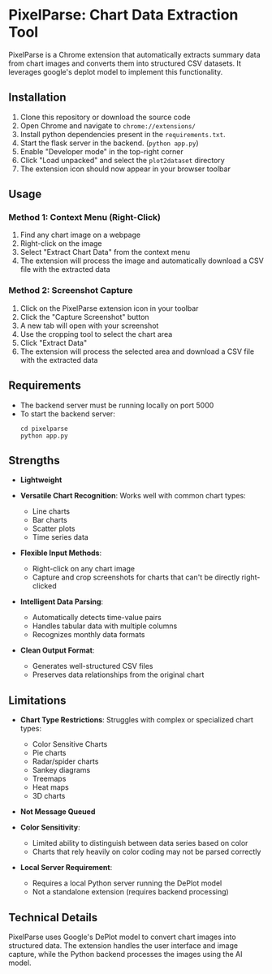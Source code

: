 # PixelParse: Chart Data Extraction Tool

PixelParse is a Chrome extension that automatically extracts summary data from 
chart images and converts them into structured CSV datasets. It leverages
google's deplot model to implement this functionality. 


## Installation

1. Clone this repository or download the source code
2. Open Chrome and navigate to `chrome://extensions/`
3. Install python dependencies present in the `requirements.txt`.
4. Start the flask server in the backend. (`python app.py`)
5. Enable "Developer mode" in the top-right corner
6. Click "Load unpacked" and select the `plot2dataset` directory
7. The extension icon should now appear in your browser toolbar


## Usage

### Method 1: Context Menu (Right-Click)
1. Find any chart image on a webpage
2. Right-click on the image
3. Select "Extract Chart Data" from the context menu
4. The extension will process the image and automatically download a CSV file with the extracted data

### Method 2: Screenshot Capture
1. Click on the PixelParse extension icon in your toolbar
2. Click the "Capture Screenshot" button
3. A new tab will open with your screenshot
4. Use the cropping tool to select the chart area
5. Click "Extract Data"
6. The extension will process the selected area and download a CSV file with the extracted data

## Requirements

- The backend server must be running locally on port 5000
- To start the backend server:
  ```
  cd pixelparse
  python app.py
  ```

## Strengths

- **Lightweight**

- **Versatile Chart Recognition**: Works well with common chart types:
  - Line charts
  - Bar charts
  - Scatter plots
  - Time series data

- **Flexible Input Methods**: 
  - Right-click on any chart image
  - Capture and crop screenshots for charts that can't be directly right-clicked

- **Intelligent Data Parsing**:
  - Automatically detects time-value pairs
  - Handles tabular data with multiple columns
  - Recognizes monthly data formats

- **Clean Output Format**:
  - Generates well-structured CSV files
  - Preserves data relationships from the original chart

## Limitations

- **Chart Type Restrictions**: Struggles with complex or specialized chart types:
  - Color Sensitive Charts
  - Pie charts
  - Radar/spider charts
  - Sankey diagrams
  - Treemaps
  - Heat maps
  - 3D charts

- **Not Message Queued**

- **Color Sensitivity**:
  - Limited ability to distinguish between data series based on color
  - Charts that rely heavily on color coding may not be parsed correctly

- **Local Server Requirement**:
  - Requires a local Python server running the DePlot model
  - Not a standalone extension (requires backend processing)

## Technical Details

PixelParse uses Google's DePlot model to convert chart images into structured data. 
The extension handles the user interface and image capture, while the Python backend 
processes the images using the AI model.

